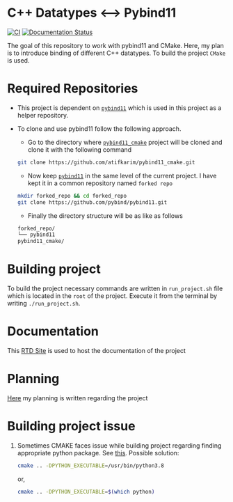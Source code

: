 C++ Datatypes <--> Pybind11
===========================

[![CI](https://github.com/atifkarim/pybind11_cmake/actions/workflows/ci.yml/badge.svg?branch=main)](https://github.com/atifkarim/pybind11_cmake/actions/workflows/ci.yml)
[![Documentation Status](https://readthedocs.org/projects/pybind11-cmake/badge/?version=latest)](https://pybind11-cmake.readthedocs.io/en/latest/?badge=latest)


The goal of this repository to work with pybind11 and CMake. Here, my plan is to introduce binding of different C++ datatypes. To build the project `CMake` is used. 

# Required Repositories

- This project is dependent on [`pybind11`](https://github.com/pybind/pybind11/tree/master) which is used in this project as a helper repository.
- To clone and use pybind11 follow the following approach.
    - Go to the directory where [`pybind11_cmake`](https://github.com/atifkarim/pybind11_cmake) project will be cloned and clone it with the following command
    ```sh
    git clone https://github.com/atifkarim/pybind11_cmake.git
    ```

    - Now keep  [`pybind11`](https://github.com/pybind/pybind11/tree/master) in the same level of the current project. I have kept it in a common repository named `forked repo`
    ```sh
    mkdir forked_repo && cd forked_repo
    git clone https://github.com/pybind/pybind11.git
    ```
    - Finally the directory structure will be as like as follows
    ```sh
    forked_repo/
    └── pybind11
    pybind11_cmake/
    ```

# Building project

To build the project necessary commands are written in `run_project.sh` file which is located in the `root` of the project. Execute it from the terminal by writing `./run_project.sh`.

# Documentation

This [RTD Site](https://pybind11-cmake.readthedocs.io/en/latest/) is used to host the documentation of the project

# Planning

[Here](ToDo.md) my planning is written regarding the project

# Building project issue

1. Sometimes CMAKE faces issue while building project regarding finding appropriate python package. See [this](https://github.com/pybind/pybind11/issues/2154). Possible solution:

    ```sh
    cmake .. -DPYTHON_EXECUTABLE=/usr/bin/python3.8
    ```
    or,
    ```sh
    cmake .. -DPYTHON_EXECUTABLE=$(which python)
    ```
